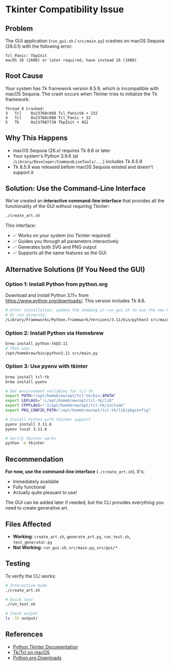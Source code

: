 # Tkinter Compatibility Issue

## Problem

The GUI application (`run_gui.sh` / `src/main.py`) crashes on macOS Sequoia (26.0.1) with the following error:

```
Tcl_Panic: TkpInit
macOS 26 (2600) or later required, have instead 16 (1600)
```

## Root Cause

Your system has Tk framework version 8.5.9, which is incompatible with macOS Sequoia. The crash occurs when Tkinter tries to initialize the Tk framework:

```
Thread 0 Crashed:
3   Tcl    0x23768c068 Tcl_PanicVA + 232
4   Tcl    0x23768c088 Tcl_Panic + 32
5   Tk     0x237987730 TkpInit + 452
```

## Why This Happens

- macOS Sequoia (26.x) requires Tk 8.6 or later
- Your system's Python 3.9.6 (at `/Library/Developer/CommandLineTools/...`) includes Tk 8.5.9
- Tk 8.5.9 was released before macOS Sequoia existed and doesn't support it

## Solution: Use the Command-Line Interface

We've created an **interactive command-line interface** that provides all the functionality of the GUI without requiring Tkinter:

```bash
./create_art.sh
```

This interface:
- ✅ Works on your system (no Tkinter required)
- ✅ Guides you through all parameters interactively
- ✅ Generates both SVG and PNG output
- ✅ Supports all the same features as the GUI

## Alternative Solutions (If You Need the GUI)

### Option 1: Install Python from python.org

Download and install Python 3.11+ from <https://www.python.org/downloads/>. This version includes Tk 8.6.

```bash
# After installation, update the shebang in run_gui.sh to use the new Python
# Or run directly:
/Library/Frameworks/Python.framework/Versions/3.11/bin/python3 src/main.py
```

### Option 2: Install Python via Homebrew

```bash
brew install python-tk@3.11
# Then use:
/opt/homebrew/bin/python3.11 src/main.py
```

### Option 3: Use pyenv with tkinter

```bash
brew install tcl-tk
brew install pyenv

# Set environment variables for tcl-tk
export PATH="/opt/homebrew/opt/tcl-tk/bin:$PATH"
export LDFLAGS="-L/opt/homebrew/opt/tcl-tk/lib"
export CPPFLAGS="-I/opt/homebrew/opt/tcl-tk/include"
export PKG_CONFIG_PATH="/opt/homebrew/opt/tcl-tk/lib/pkgconfig"

# Install Python with tkinter support
pyenv install 3.11.6
pyenv local 3.11.6

# Verify tkinter works
python -m tkinter
```

## Recommendation

**For now, use the command-line interface** (`./create_art.sh`). It's:
- Immediately available
- Fully functional
- Actually quite pleasant to use!

The GUI can be added later if needed, but the CLI provides everything you need to create generative art.

## Files Affected

- **Working**: `create_art.sh`, `generate_art.py`, `run_test.sh`, `test_generator.py`
- **Not Working**: `run_gui.sh`, `src/main.py`, `src/gui/*`

## Testing

To verify the CLI works:

```bash
# Interactive mode
./create_art.sh

# Quick test
./run_test.sh

# Check output
ls -lh output/
```

## References

- [Python Tkinter Documentation](https://docs.python.org/3/library/tkinter.html)
- [Tk/Tcl on macOS](https://www.tcl.tk/software/mac/)
- [Python.org Downloads](https://www.python.org/downloads/)
